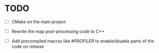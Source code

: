 # TODO
- [ ] CMake on the main project
- [ ] Rewrite the map post-processing code to C++


- [ ] Add precompiled macros like #PROFILER to enable/disable parts of the code on release